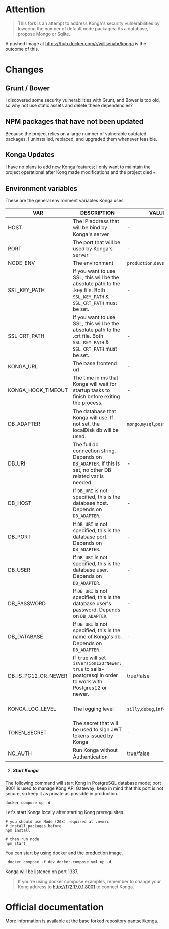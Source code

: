 # Attention

> This fork is an attempt to address Konga's security vulnerabilities by lowering the number of default node packages. As a database, I propose Mongo or Sqlite.

A pushed image at https://hub.docker.com/r/willsenabr/konga is the outcome of this.

# Changes
## Grunt / Bower

I discovered some security vulnerabilities with Grunt, and Bower is too old, so why not use static assets and delete these dependencies?

## NPM packages that have not been updated

Because the project relies on a large number of vulnerable outdated packages, I uninstalled, replaced, and upgraded them whenever feasible.

## Konga Updates

I have no plans to add new Konga features; I only want to maintain the project operational after Kong made modifications and the project died 💀.


## Environment variables
These are the general environment variables Konga uses.

| VAR                | DESCRIPTION                                                                                                                | VALUES                                 | DEFAULT                                      |
|--------------------|----------------------------------------------------------------------------------------------------------------------------|----------------------------------------|----------------------------------------------|
| HOST               | The IP address that will be bind by Konga's server                                                                               | -                                      | '0.0.0.0'                                         |
| PORT               | The port that will be used by Konga's server                                                                               | -                                      | 1337                                         |
| NODE_ENV           | The environment                                                                                                            | `production`,`development`             | `development`                                |
| SSL_KEY_PATH       | If you want to use SSL, this will be the absolute path to the .key file. Both `SSL_KEY_PATH` & `SSL_CRT_PATH` must be set. | -                                      | null                                         |
| SSL_CRT_PATH       | If you want to use SSL, this will be the absolute path to the .crt file. Both `SSL_KEY_PATH` & `SSL_CRT_PATH` must be set. | -                                      | null                                         |
| KONGA_URL | The base frontend url | - | http://localhost:1337
| KONGA_HOOK_TIMEOUT | The time in ms that Konga will wait for startup tasks to finish before exiting the process.                                | -                                      | 60000                                        |
| DB_ADAPTER         | The database that Konga will use. If not set, the localDisk db will be used.              | `mongo`,`mysql`,`postgres`     | -                                            |
| DB_URI             | The full db connection string. Depends on `DB_ADAPTER`. If this is set, no other DB related var is needed.                 | -                                      | -                                            |
| DB_HOST            | If `DB_URI` is not specified, this is the database host. Depends on `DB_ADAPTER`.                                          | -                                      | localhost                                    |
| DB_PORT            | If `DB_URI` is not specified, this is the database port.  Depends on `DB_ADAPTER`.                                         | -                                      | DB default.                                  |
| DB_USER            | If `DB_URI` is not specified, this is the database user. Depends on `DB_ADAPTER`.                                          | -                                      | -                                            |
| DB_PASSWORD        | If `DB_URI` is not specified, this is the database user's password. Depends on `DB_ADAPTER`.                               | -                                      | -                                            |
| DB_DATABASE        | If `DB_URI` is not specified, this is the name of Konga's db.  Depends on `DB_ADAPTER`.                                    | -                                      | `konga_database`                             |
| DB_IS_PG12_OR_NEWER| If `true` will set `isVersion12OrNewer: true` to sails-postgresql in order to work with Postgres12 or newer.               | true/false |                           | false                                        |
| KONGA_LOG_LEVEL    | The logging level                                                                                                          | `silly`,`debug`,`info`,`warn`,`error`  | `debug` on dev environment & `warn` on prod. |
| TOKEN_SECRET       | The secret that will be used to sign JWT tokens issued by Konga | - | - |
| NO_AUTH            | Run Konga without Authentication                                                                                           | true/false                             | -                                         |

2. ##### Start Konga

The following command will start Kong in PostgreSQL database mode; port 8001 is used to manage Kong API Gateway; keep in mind that this port is not secure, so keep it as private as possible in production.

```shell
docker compose up -d
```

Let's start Konga locally after starting Kong prerequisites.

```shell
# you should use Node (20x) required at .nvmrc
# install packages before
npm install

# then run node
npm start
```

You can start by using docker and the production image.

```shell
 docker compose -f dev.docker-compose.yml up -d
```


Konga will be listened on port 1337.

> If you're using docker compose examples, remember to change your Kong address to http://172.17.0.1:8001 to connect Konga.

#  Official documentation

More information is available at the base forked repository [pantsel/konga](https://github.com/pantsel/konga).


